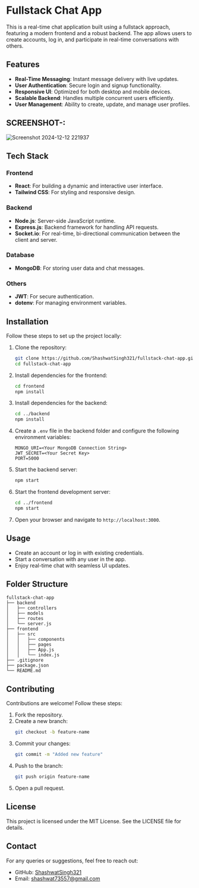 # Fullstack Chat App

This is a real-time chat application built using a fullstack approach, featuring a modern frontend and a robust backend. The app allows users to create accounts, log in, and participate in real-time conversations with others.

## Features

- **Real-Time Messaging**: Instant message delivery with live updates.
- **User Authentication**: Secure login and signup functionality.
- **Responsive UI**: Optimized for both desktop and mobile devices.
- **Scalable Backend**: Handles multiple concurrent users efficiently.
- **User Management**: Ability to create, update, and manage user profiles.

## SCREENSHOT-:
![Screenshot 2024-12-12 221937](https://github.com/user-attachments/assets/29c0f345-f71c-4895-abe5-563af9282dc1)


## Tech Stack

### Frontend

- **React**: For building a dynamic and interactive user interface.
- **Tailwind CSS**: For styling and responsive design.

### Backend

- **Node.js**: Server-side JavaScript runtime.
- **Express.js**: Backend framework for handling API requests.
- **Socket.io**: For real-time, bi-directional communication between the client and server.

### Database

- **MongoDB**: For storing user data and chat messages.

### Others

- **JWT**: For secure authentication.
- **dotenv**: For managing environment variables.

## Installation

Follow these steps to set up the project locally:

1. Clone the repository:

   ```bash
   git clone https://github.com/ShashwatSingh321/fullstack-chat-app.git
   cd fullstack-chat-app
   ```

2. Install dependencies for the frontend:

   ```bash
   cd frontend
   npm install
   ```

3. Install dependencies for the backend:

   ```bash
   cd ../backend
   npm install
   ```

4. Create a `.env` file in the backend folder and configure the following environment variables:

   ```env
   MONGO_URI=<Your MongoDB Connection String>
   JWT_SECRET=<Your Secret Key>
   PORT=5000
   ```

5. Start the backend server:

   ```bash
   npm start
   ```

6. Start the frontend development server:

   ```bash
   cd ../frontend
   npm start
   ```

7. Open your browser and navigate to `http://localhost:3000`.

## Usage

- Create an account or log in with existing credentials.
- Start a conversation with any user in the app.
- Enjoy real-time chat with seamless UI updates.

## Folder Structure

```
fullstack-chat-app
├── backend
│   ├── controllers
│   ├── models
│   ├── routes
│   └── server.js
├── frontend
│   ├── src
│   │   ├── components
│   │   ├── pages
│   │   ├── App.js
│   │   └── index.js
├── .gitignore
├── package.json
└── README.md
```

## Contributing

Contributions are welcome! Follow these steps:

1. Fork the repository.
2. Create a new branch:
   ```bash
   git checkout -b feature-name
   ```
3. Commit your changes:
   ```bash
   git commit -m "Added new feature"
   ```
4. Push to the branch:
   ```bash
   git push origin feature-name
   ```
5. Open a pull request.

## License

This project is licensed under the MIT License. See the LICENSE file for details.

## Contact

For any queries or suggestions, feel free to reach out:

- GitHub: [ShashwatSingh321](https://github.com/ShashwatSingh321)
- Email: [shashwat73557@gmail.com](mailto:shashwat73557@gmail.com)

